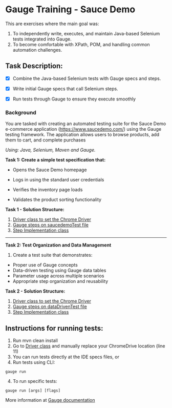 # Gauge Training -  Sauce Demo

This are exercises where the main goal was:
1. To independently write, executes, and maintain Java-based Selenium tests integrated into Gauge. 
2. To become comfortable with XPath, POM, and handling common automation challenges.

## Task Description:
- [x] Combine the Java-based Selenium tests with Gauge specs and steps.

- [x] Write initial Gauge specs that call Selenium steps.

- [x] Run tests through Gauge to ensure they execute smoothly

### Background

You are tasked with creating an automated testing suite for the Sauce Demo e-commerce application (https://www.saucedemo.com/) using the Gauge testing framework. The application allows users to browse products, add them to cart, and complete purchases

*Using: Java, Selenium, Maven and Gauge.*

**Task 1: Create a simple test specification that:**


- Opens the Sauce Demo homepage

- Logs in using the standard user credentials

- Verifies the inventory page loads

- Validates the product sorting functionality

**Task 1 - Solution Structure:**
1. [Driver class to set the Chrome Driver](src/test/java/Driver.java)
2. [Gauge steps on saucedemoTest file](specs/saucedemoTest.spec)
3. [Step Implementation class](src/test/java/StepImplementation.java)

___

**Task 2: Test Organization and Data Management**

1. Create a test suite that demonstrates:

- Proper use of Gauge concepts
- Data-driven testing using Gauge data tables
- Parameter usage across multiple scenarios
- Appropriate step organization and reusability

**Task 2 - Solution Structure:**
1. [Driver class to set the Chrome Driver](src/test/java/Driver.java)
2. [Gauge steps on dataDrivenTest file](specs/dataDrivenTest.spec)
3. [Step Implementation class](src/test/java/StepImplementation.java)

## Instructions for running tests:
1. Run mvn clean install
2. Go to [Driver class](src/test/java/Driver.java) and manually replace your ChromeDrive location (line 11)
3. You can run tests directly at the IDE specs files, or
4. Run tests using CLI: 
```
gauge run
```
4. To run specific tests: 
```
gauge run [args] [flags]
```

More information at [Gauge documentation](https://docs.gauge.org/execution?os=null&language=java&ide=vscode)

